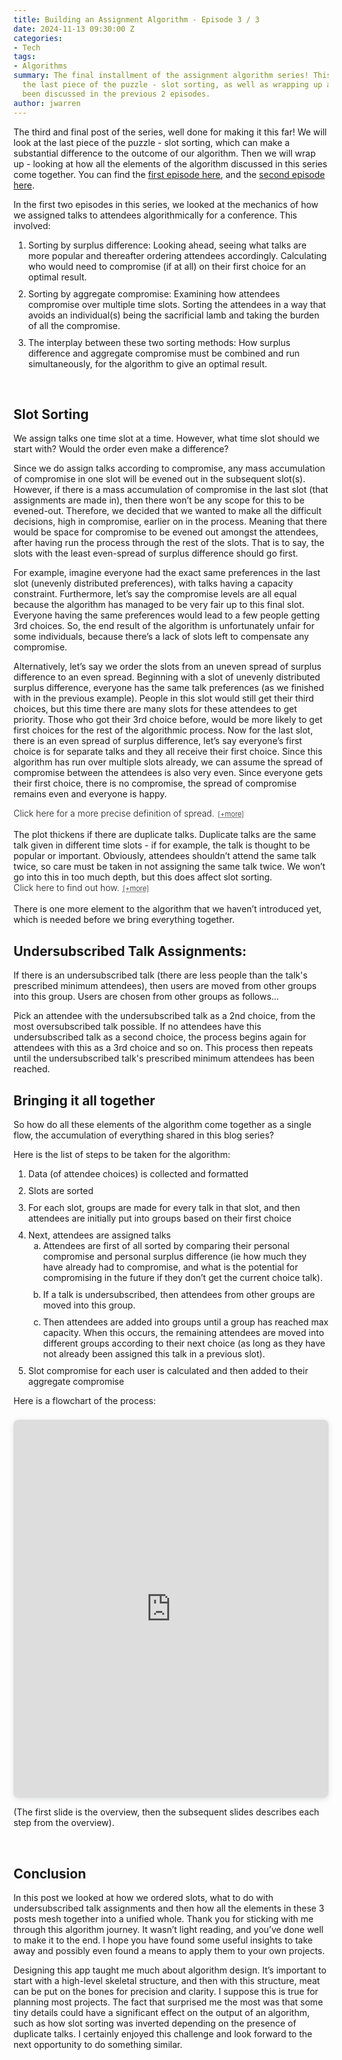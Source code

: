 ```yaml
---
title: Building an Assignment Algorithm - Episode 3 / 3
date: 2024-11-13 09:30:00 Z
categories:
- Tech
tags:
- Algorithms
summary: The final installment of the assignment algorithm series! This episode covers
  the last piece of the puzzle - slot sorting, as well as wrapping up all that has
  been discussed in the previous 2 episodes.
author: jwarren
---
```


<style> 
    summary {
        font-weight: 300;
        display: block;
        font-style: normal;
        cursor: pointer;
    }
    summary::after {
        content: '[+more]';
        text-decoration: underline;
        text-decoration-style: dotted;
        padding-left: 0.5em;
        font-size: 0.8em;
    }
    details[open] > summary::after {
        content: ' [−less]';
    }
    details[open]::before {
        content: '';
        display: block;
        border-top: 1px solid #ccc;
        margin-top: 1em;
    }
    details[open]::after {
        content: '';
        display: block;
        border-top: 1px solid #ccc;
        margin-top: 1em;
        margin-bottom: 1em;
    }
        details {
        font-style: italic;
    }
    li + li {
        margin-top: 10px;
    }
</style>

<!-- MathJax for the maths equations -->
<script type="text/javascript" async
 src="https://cdn.jsdelivr.net/npm/mathjax@3/es5/tex-mml-chtml.js">
</script>

The third and final post of the series, well done for making it this far! We will look at the last piece of the puzzle - slot sorting, which can make a substantial difference to the outcome of our algorithm. Then we will wrap up - looking at how all the elements of the algorithm discussed in this series come together. You can find the [first episode here]({{site.baseurl}}/2024/10/24/building-an-assignment-algorithm-1.html), and the [second episode here]({{site.baseurl}}/2024/11/04/building-an-assignment-algorithm-2.html). 

In the first two episodes in this series, we looked at the mechanics of how we assigned talks to attendees algorithmically for a conference. This involved: 

1. Sorting by surplus difference: Looking ahead, seeing what talks are more popular and thereafter ordering attendees accordingly. Calculating who would need to compromise (if at all) on their first choice for an optimal result.
2. Sorting by aggregate compromise: Examining how attendees compromise over multiple time slots. Sorting the attendees in a way that avoids an individual(s) being the sacrificial lamb and taking the burden of all the compromise.
3. The interplay between these two sorting methods: How surplus difference and aggregate compromise must be combined and run simultaneously, for the algorithm to give an optimal result.

<br>

## Slot Sorting

We assign talks one time slot at a time. However, what time slot should we start with? Would the order even make a difference?  

Since we do assign talks according to compromise, any mass accumulation of compromise in one slot will be evened out in the subsequent slot(s). However, if there is a mass accumulation of compromise in the last slot (that assignments are made in), then there won’t be any scope for this to be evened-out. Therefore, we decided that we wanted to make all the difficult decisions, high in compromise, earlier on in the process. Meaning that there would be space for compromise to be evened out amongst the attendees, after having run the process through the rest of the slots. That is to say, the slots with the least even-spread of surplus difference should go first.  

For example, imagine everyone had the exact same preferences in the last slot (unevenly distributed preferences), with talks having a capacity constraint. Furthermore, let’s say the compromise levels are all equal because the algorithm has managed to be very fair up to this final slot. Everyone having the same preferences would lead to a few people getting 3rd choices. So, the end result of the algorithm is unfortunately unfair for some individuals, because there’s a lack of slots left to compensate any compromise.  

Alternatively, let’s say we order the slots from an uneven spread of surplus difference to an even spread. Beginning with a slot of unevenly distributed surplus difference, everyone has the same talk preferences (as we finished with in the previous example). People in this slot would still get their third choices, but this time there are many slots for these attendees to get priority. Those who got their 3rd choice before, would be more likely to get first choices for the rest of the algorithmic process. Now for the last slot, there is an even spread of surplus difference, let’s say everyone’s first choice is for separate talks and they all receive their first choice. Since this algorithm has run over multiple slots already, we can assume the spread of compromise between the attendees is also very even. Since everyone gets their first choice, there is no compromise, the spread of compromise remains even and everyone is happy.  

<details><summary>Click here for a more precise definition of spread.</summary>

<br>
<h4>
The spread score:
</h4>
<p>
Spread is a measure given to each slot, representing how oversubscribed the talks within it are. For example, if a slot has many oversubscribed talks, it has an uneven spread and a high “spread score”. If there are no oversubscribed talks, there is an even spread.
</p>

<p>
The spread score is calculated before any assignments are made, using the following process...
</p>

<ol>
    <li><b>The initial oversubscribed score:</b> Each talk is given an initial oversubscribed score based on a sum of what choices people have made for that talk, minus the "venue capacity score". More precise details are given at the <a href="#initialOversubscribedScore">end of this expanding section</a>.</li>
    <li><b>The oversubscribed ranking:</b> Order all the talks by the initial oversubscribed score, irrespective of slot to make an "oversubscribed list". A talk's order in the oversubscribed list is its oversubscribed ranking</li>
    <li><b>The relative oversubscribed score:</b> Subtract each talk's oversubscribed ranking from the total number of talks in the <u>whole conference</u>. Note we <u>don't</u> subtract this from the number of talks in a <u>slot</u>.</li>
    <li><b>The spread score:</b> For all the talks in a given slot, sum the relative oversubscribed scores. This is the slot’s “spread score”. </li>
</ol>

<p>
For example, if Talk-A from Slot-1 is the most oversubscribed in the oversubscribed list from a 10 talk conference:
</p>

<ul>
    <li>Talk-A's initial oversubscribed ranking = 1</li>
    <li>Talk-A's relative oversubscribed score = 10-1 = 9</li>
    <li>+9 to Slot-1's spread score</li>
</ul>

<p>
For Talk-B from Slot-2, the last talk in the oversubscribed list (the least oversubscribed):
</p>

<ul>
    <li>Talk-B's initial oversubscribed ranking = 10</li>
    <li>Talk-B's relative oversubscribed score = 10-10 = 0</li>
    <li>+0 to Slot-2's spread score.</li>
</ul>

<p>
The more oversubscribed the talk, the higher the value given to its associated slot's spread score. Therefore, the more oversubscribed talks a slot has, the higher its spread score, the more uneven its spread. 
</p>

<h4 id="initialOversubscribedScore">
Calculating the Initial Oversubscribed Score:
</h4>
<p>
The Initial Oversubscribed Score (IOS) is given by the following equation...
</p> 

\[IOS = \sum_{i=1}^{n} CSᵢ - VCS\]

Where...
\[
\begin{align*}
n &= \text{number of choices made in a slot}, \\[1em]
\text{CS}_i &=\text{i}^{\text{th}} \text{ talk's Choice Score}
    = 
    \begin{cases} 
    20 & \text{if 1st choice}, \\ 
    8 & \text{if 2nd choice}, \\ 
    3 & \text{if 3rd choice} 
    \end{cases} \\[1em]
\text{VCS} &= \text{Venue Capacity Score} = \text{Venue Capacity} \times 20 
\end{align*}
\]

<p>
In the above maths equations, we are assuming there are ony 3 choices in a slot. 
</p>
<p>
A choice score is given for every choice made irrespective of what choice is assigned to the attendee in the end. For example, 1 attendee given a slot of 3 talks will make 3 choices - 1st, 2nd and 3rd - which effectively will make 3 different choice scores in this singular slot.
</p>
<p>
The value attached to the venue capacity score is the equivalent of the room capacity full of 1st choices. So if the capacity is 10 people, this would be the equivalent of 10 x 20 = 200. This accounts for a popular talk having a large venue - it would not necessarily be oversubscribed. 
</p>

</details>

<br>
The plot thickens if there are duplicate talks. Duplicate talks are the same talk given in different time slots - if for example, the talk is thought to be popular or important. Obviously, attendees shouldn’t attend the same talk twice, so care must be taken in not assigning the same talk twice. We won’t go into this in too much depth, but this does affect slot sorting. 

<details><summary>Click here to find out how.</summary>
<br>
<p>
Firstly, slots containing the most duplicate talks go first. Duplicate talks are put at the front so that the most forced choices happen at the beginning, meaning that the attendees’ aggregate compromise has time (/remaining slots to assign) to even out, in comparison to other attendees, by the end of the algorithm.  
</p>
<p>
Next, we sort by how spread-out choices are. Duplicate talk slots with an even spread of choices to go first. This way, users aren't assigned a bad set of choices because the good assignments are no longer possible. This would be due to the previously assigned slots, which were oversubscribed (and therefore compromise high). Whereas as we discussed earlier, we want non-duplicate talk slots with a small spread (ie as many oversubscribed talks as possible) to go first. This is so that again, we generate as much compromise at the beginning of the algorithm run as possible, which will then even out over all the delegates by the end. After trialling and testing this method, we found it led to optimal results. 
</p>
</details>

<br>
There is one more element to the algorithm that we haven’t introduced yet, which is needed before we bring everything together.  

## Undersubscribed Talk Assignments:

If there is an undersubscribed talk (there are less people than the talk's prescribed minimum attendees), then users are moved from other groups into this group. Users are chosen from other groups as follows… 

Pick an attendee with the undersubscribed talk as a 2nd choice, from the most oversubscribed talk possible. If no attendees have this undersubscribed talk as a second choice, the process begins again for attendees with this as a 3rd choice and so on. This process then repeats until the undersubscribed talk's prescribed minimum attendees has been reached. 

## Bringing it all together 

So how do all these elements of the algorithm come together as a single flow, the accumulation of everything shared in this blog series?  

Here is the list of steps to be taken for the algorithm:

1. Data (of attendee choices) is collected and formatted 
2. Slots are sorted 
3. For each slot, groups are made for every talk in that slot, and then attendees are initially put into groups based on their first choice 
4. Next, attendees are assigned talks
    <ol type="a">
        <li>Attendees are first of all sorted by comparing their personal compromise and personal surplus difference (ie how much they have already had to compromise, and what is the potential for compromising in the future if they don’t get the current choice talk). </li>
        <li>If a talk is undersubscribed, then attendees from other groups are moved into this group. </li>
        <li>Then attendees are added into groups until a group has reached max capacity. When this occurs, the remaining attendees are moved into different groups according to their next choice (as long as they have not already been assigned this talk in a previous slot). </li>
    </ol>
5. Slot compromise for each user is calculated and then added to their aggregate compromise 

Here is a flowchart of the process:

<div style="position: relative; width: 100%; height: 0; padding-top: 120.0000%;
 padding-bottom: 0; box-shadow: 0 2px 8px 0 rgba(63,69,81,0.16); margin-top: 1.6em; margin-bottom: 0.9em; overflow: hidden;
 border-radius: 8px; will-change: transform;">
  <iframe title="Flowchart representing the entire algorithm" loading="lazy" style="position: absolute; width: 100%; height: 100%; top: 0; left: 0; border: none; padding: 0;margin: 0;"
    src="https://www.canva.com/design/DAGUMczeZ0g/zzjhOfeMNDN88TuDguYPyg/view?embed" allowfullscreen="allowfullscreen" allow="fullscreen">
  </iframe>
</div>

(The first slide is the overview, then the subsequent slides describes each step from the overview). 

<br>

## Conclusion

In this post we looked at how we ordered slots, what to do with undersubscribed talk assignments and then how all the elements in these 3 posts mesh together into a unified whole. Thank you for sticking with me through this algorithm journey. It wasn’t light reading, and you’ve done well to make it to the end. I hope you have found some useful insights to take away and possibly even found a means to apply them to your own projects.  

Designing this app taught me much about algorithm design. It’s important to start with a high-level skeletal structure, and then with this structure, meat can be put on the bones for precision and clarity. I suppose this is true for planning most projects. The fact that surprised me the most was that some tiny details could have a significant effect on the output of an algorithm, such as how slot sorting was inverted depending on the presence of duplicate talks. I certainly enjoyed this challenge and look forward to the next opportunity to do something similar. 